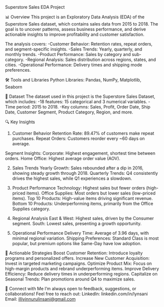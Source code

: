 Superstore Sales EDA Project

📊 Overview
This project is an Exploratory Data Analysis (EDA) of the Superstore Sales dataset, which contains sales data from 2015 to 2018. The goal is to uncover patterns, assess business performance, and derive actionable insights to improve profitability and customer satisfaction.

The analysis covers:
-Customer Behavior: Retention rates, repeat orders, and segment-specific insights.
-Sales Trends: Yearly, quarterly, and monthly trends.
-Product Performance: Sales by category and sub-category.
-Regional Analysis: Sales distribution across regions, states, and cities.
-Operational Performance: Delivery times and shipping mode preferences.

🛠️ Tools and Libraries
Python
Libraries: Pandas, NumPy, Matplotlib, Seaborn

📂 Dataset
The dataset used in this project is the Superstore Sales Dataset, which includes:
-18 features: 15 categorical and 3 numerical variables.
-Time period: 2015 to 2018.
-Key columns: Sales, Profit, Order Date, Ship Date, Customer Segment, Product Category, Region, and more.

🔍 Key Insights
1. Customer Behavior
Retention Rate: 89.47% of customers make repeat purchases.
Repeat Orders: Customers reorder every ~60 days on average.

Segment Insights:
Corporate: Highest engagement, shortest time between orders.
Home Office: Highest average order value (AOV).

2. Sales Trends
Yearly Growth: Sales rebounded after a dip in 2016, showing steady growth through 2018.
Quarterly Trends: Q4 consistently drives the highest sales, while Q1 experiences a slowdown.

3. Product Performance
Technology: Highest sales but fewer orders (high-priced items).
Office Supplies: Most orders but lower sales (low-priced items).
Top 10 Products: High-value items driving significant revenue.
Bottom 10 Products: Underperforming items, primarily from the Office Supplies category.

4. Regional Analysis
East & West: Highest sales, driven by the Consumer segment.
South: Lowest sales, presenting a growth opportunity.

5. Operational Performance
Delivery Time: Average of 3.96 days, with minimal regional variation.
Shipping Preferences: Standard Class is most popular, but premium options like Same-Day have low adoption.

🚀 Actionable Strategies
Boost Customer Retention: Introduce loyalty programs and personalized offers.
Increase New Customer Acquisition: Invest in targeted marketing campaigns.
Optimize Product Mix: Focus on high-margin products and rebrand underperforming items.
Improve Delivery Efficiency: Reduce delivery times in underperforming regions.
Capitalize on Seasonal Trends: Plan promotions around Q4 to maximize sales.


🙌 Connect with Me
I’m always open to feedback, suggestions, or collaborations! Feel free to reach out:
LinkedIn: linkedin.com/in/lynsani
Email: illiyinnurulinsani@gmail.com

